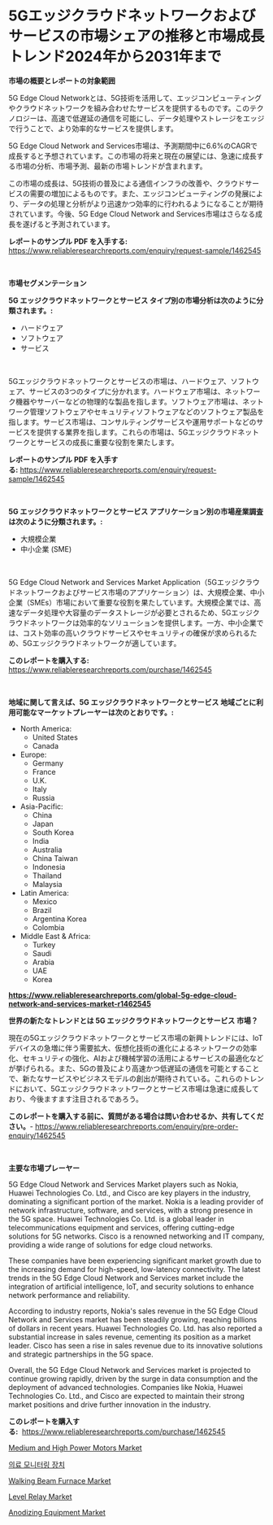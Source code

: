 <p><h1>5Gエッジクラウドネットワークおよびサービスの市場シェアの推移と市場成長トレンド2024年から2031年まで</h1></p><p><strong>市場の概要とレポートの対象範囲</strong></p>
<p><p>5G Edge Cloud Networkとは、5G技術を活用して、エッジコンピューティングやクラウドネットワークを組み合わせたサービスを提供するものです。このテクノロジーは、高速で低遅延の通信を可能にし、データ処理やストレージをエッジで行うことで、より効率的なサービスを提供します。</p><p>5G Edge Cloud Network and Services市場は、予測期間中に6.6%のCAGRで成長すると予想されています。この市場の将来と現在の展望には、急速に成長する市場の分析、市場予測、最新の市場トレンドが含まれます。</p><p>この市場の成長は、5G技術の普及による通信インフラの改善や、クラウドサービスの需要の増加によるものです。また、エッジコンピューティングの発展により、データの処理と分析がより迅速かつ効率的に行われるようになることが期待されています。今後、5G Edge Cloud Network and Services市場はさらなる成長を遂げると予測されています。</p></p>
<p><strong>レポートのサンプル PDF を入手する:</strong> <a href="https://www.reliableresearchreports.com/enquiry/request-sample/1462545">https://www.reliableresearchreports.com/enquiry/request-sample/1462545</a></p>
<p>&nbsp;</p>
<p><strong>市場セグメンテーション</strong></p>
<p><strong>5G エッジクラウドネットワークとサービス タイプ別の市場分析は次のように分類されます。:</strong></p>
<p><ul><li>ハードウェア</li><li>ソフトウェア</li><li>サービス</li></ul></p>
<p>&nbsp;</p>
<p><p>5Gエッジクラウドネットワークとサービスの市場は、ハードウェア、ソフトウェア、サービスの3つのタイプに分かれます。ハードウェア市場は、ネットワーク機器やサーバーなどの物理的な製品を指します。ソフトウェア市場は、ネットワーク管理ソフトウェアやセキュリティソフトウェアなどのソフトウェア製品を指します。サービス市場は、コンサルティングサービスや運用サポートなどのサービスを提供する業界を指します。これらの市場は、5Gエッジクラウドネットワークとサービスの成長に重要な役割を果たします。</p></p>
<p><strong>レポートのサンプル PDF を入手する:</strong>&nbsp;<a href="https://www.reliableresearchreports.com/enquiry/request-sample/1462545">https://www.reliableresearchreports.com/enquiry/request-sample/1462545</a></p>
<p>&nbsp;</p>
<p><strong> 5G エッジクラウドネットワークとサービス アプリケーション別の市場産業調査は次のように分類されます。:</strong></p>
<p><ul><li>大規模企業</li><li>中小企業 (SME)</li></ul></p>
<p>&nbsp;</p>
<p><p>5G Edge Cloud Network and Services Market Application（5Gエッジクラウドネットワークおよびサービス市場のアプリケーション）は、大規模企業、中小企業（SMEs）市場において重要な役割を果たしています。大規模企業では、高速なデータ処理や大容量のデータストレージが必要とされるため、5Gエッジクラウドネットワークは効率的なソリューションを提供します。一方、中小企業では、コスト効率の高いクラウドサービスやセキュリティの確保が求められるため、5Gエッジクラウドネットワークが適しています。</p></p>
<p><strong>このレポートを購入する:</strong>&nbsp; <a href="https://www.reliableresearchreports.com/purchase/1462545">https://www.reliableresearchreports.com/purchase/1462545</a></p>
<p>&nbsp;</p>
<p><strong>地域に関して言えば、5G エッジクラウドネットワークとサービス 地域ごとに利用可能なマーケットプレーヤーは次のとおりです。:</strong></p>
<p><ul>
    <li>
        North America:
        <ul>
            <li>United States</li>
            <li>Canada</li>
        </ul>
    </li>
    <li>
        Europe:
        <ul>
            <li>Germany</li>
            <li>France</li>
            <li>U.K.</li>
            <li>Italy</li>
            <li>Russia</li>
        </ul>
    </li>
    <li>
        Asia-Pacific:
        <ul>
            <li>China</li>
            <li>Japan</li>
            <li>South Korea</li>
            <li>India</li>
            <li>Australia</li>
            <li>China Taiwan</li>
            <li>Indonesia</li>
            <li>Thailand</li>
            <li>Malaysia</li>
        </ul>
    </li>
    <li>
        Latin America:
        <ul>
            <li>Mexico</li>
            <li>Brazil</li>
            <li>Argentina Korea</li>
            <li>Colombia</li>
        </ul>
    </li>
    <li>
        Middle East & Africa:
        <ul>
            <li>Turkey</li>
            <li>Saudi</li>
            <li>Arabia</li>
            <li>UAE</li>
            <li>Korea</li>
        </ul>
    </li>
    </ul></p>
<p><strong><a href="https://www.reliableresearchreports.com/global-5g-edge-cloud-network-and-services-market-r1462545">https://www.reliableresearchreports.com/global-5g-edge-cloud-network-and-services-market-r1462545</a></strong>&nbsp;</p>
<p><strong>世界の新たなトレンドとは 5G エッジクラウドネットワークとサービス 市場？</strong></p>
<p><p>現在の5Gエッジクラウドネットワークとサービス市場の新興トレンドには、IoTデバイスの急増に伴う需要拡大、仮想化技術の進化によるネットワークの効率化、セキュリティの強化、AIおよび機械学習の活用によるサービスの最適化などが挙げられる。また、5Gの普及により高速かつ低遅延の通信を可能とすることで、新たなサービスやビジネスモデルの創出が期待されている。これらのトレンドにおいて、5Gエッジクラウドネットワークとサービス市場は急速に成長しており、今後ますます注目されるであろう。</p></p>
<p><strong>このレポートを購入する前に、質問がある場合は問い合わせるか、共有してください。</strong>- <a href="https://www.reliableresearchreports.com/enquiry/pre-order-enquiry/1462545">https://www.reliableresearchreports.com/enquiry/pre-order-enquiry/1462545</a></p>
<p>&nbsp;</p>
<p><strong>主要な市場プレーヤー</strong></p>
<p><p>5G Edge Cloud Network and Services Market players such as Nokia, Huawei Technologies Co. Ltd., and Cisco are key players in the industry, dominating a significant portion of the market. Nokia is a leading provider of network infrastructure, software, and services, with a strong presence in the 5G space. Huawei Technologies Co. Ltd. is a global leader in telecommunications equipment and services, offering cutting-edge solutions for 5G networks. Cisco is a renowned networking and IT company, providing a wide range of solutions for edge cloud networks.</p><p>These companies have been experiencing significant market growth due to the increasing demand for high-speed, low-latency connectivity. The latest trends in the 5G Edge Cloud Network and Services market include the integration of artificial intelligence, IoT, and security solutions to enhance network performance and reliability.</p><p>According to industry reports, Nokia's sales revenue in the 5G Edge Cloud Network and Services market has been steadily growing, reaching billions of dollars in recent years. Huawei Technologies Co. Ltd. has also reported a substantial increase in sales revenue, cementing its position as a market leader. Cisco has seen a rise in sales revenue due to its innovative solutions and strategic partnerships in the 5G space.</p><p>Overall, the 5G Edge Cloud Network and Services market is projected to continue growing rapidly, driven by the surge in data consumption and the deployment of advanced technologies. Companies like Nokia, Huawei Technologies Co. Ltd., and Cisco are expected to maintain their strong market positions and drive further innovation in the industry.</p></p>
<p><strong>このレポートを購入する:</strong>&nbsp;&nbsp;<a href="https://www.reliableresearchreports.com/purchase/1462545">https://www.reliableresearchreports.com/purchase/1462545</a></p>
<p><p><a href="https://unruly-ladybug-44b.notion.site/Decoding-Medium-and-High-Power-Motors-Market-Metrics-Market-Share-Trends-and-Growth-Patterns-e6f91ea0f9dc437b8e857b4a4d7ca2e8">Medium and High Power Motors Market</a></p><p><a href="https://github.com/JackieFauhey9089475/Market-Research-Report-List-1/blob/main/392546927784.md">의료 모니터링 장치</a></p><p><a href="https://view.publitas.com/reportprime-1/walking-beam-furnace-market-exploring-market-share-market-trends-and-future-growth/">Walking Beam Furnace Market</a></p><p><a href="https://github.com/gdfhhhj/Market-Research-Report-List-4/blob/main/level-relay-market.md">Level Relay Market</a></p><p><a href="https://github.com/julyju69/Market-Research-Report-List-2/blob/main/anodizing-equipment-market.md">Anodizing Equipment Market</a></p></p>